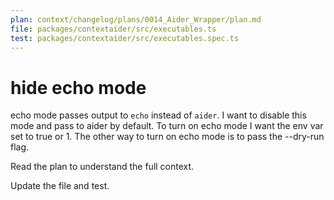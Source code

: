 ```yaml
---
plan: context/changelog/plans/0014_Aider_Wrapper/plan.md
file: packages/contextaider/src/executables.ts
test: packages/contextaider/src/executables.spec.ts
---
```


# hide echo mode

echo mode passes output to `echo` instead of `aider`.
I want to disable this mode and pass to aider by default.
To turn on echo mode I want the env var set to true or 1.
The other way to turn on echo mode is to pass the --dry-run flag.

Read the plan to understand the full context.

Update the file and test.
